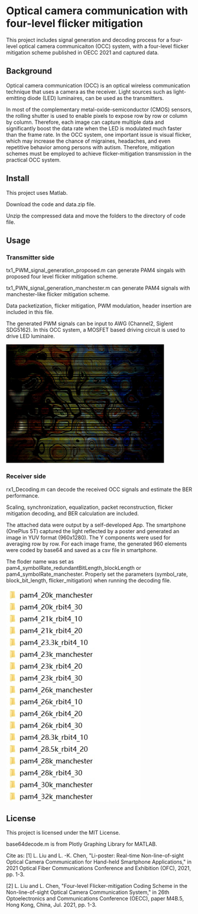 # Optical camera communication with four-level flicker mitigation
This project includes signal generation and decoding process for a four-level optical camera communicaiton (OCC) system, with a four-level flicker mitigation scheme published in OECC 2021 and captured data. 
## Background
Optical camera communication (OCC) is an optical wireless communication technique that uses a camera as the receiver. Light sources such as light-emitting diode (LED) luminaires, can be used as the transmitters. 

In most of the complementary metal-oxide-semiconductor (CMOS) sensors, the rolling shutter is used to enable pixels to expose row by row or column by column. Therefore, each image can capture multiple data and significantly boost the data rate when the LED is modulated much faster than the frame rate. In the OCC system, one important issue is visual flicker, which may increase the chance of migraines, headaches, and even repetitive behavior among persons with autism. Therefore, mitigation schemes must be employed to achieve flicker-mitigation transmission in the practical OCC system.
## Install
This project uses Matlab. 

Download the code and data.zip file.

Unzip the compressed data and move the folders to the directory of code file. 

## Usage
### Transmitter side
tx1_PWM_signal_generation_proposed.m can generate PAM4 singals with proposed four level flicker mitigation scheme. 

tx1_PWN_signal_generation_manchester.m can generate PAM4 signals with manchester-like flicker mitigation scheme. 

Data packetization, flicker mitigation, PWM modulation, header insertion are included in this file. 

The generated PWM signals can be input to AWG (Channel2, Siglent SDG5162). In this OCC system, a MOSFET based driving circuit is used to drive LED luminaire.

<img width="427" height="320" src="https://github.com/Rabby3223/Four-level-flicker-mitigation-for-OCC/blob/main/imgForReadme/2.jpg">

### Receiver side
rx1_Decoding.m can decode the received OCC signals and estimate the BER performance. 

Scaling, synchronization, equalization, packet reconstruction, flicker mitigation decoding, and BER calculation are included. 

The attached data were output by a self-developed App. The smartphone (OnePlus 5T) captured the light reflected by a poster and generated an image in YUV format (960x1280). The Y components were used for averaging row by row. For each image frame, the generated 960 elements were coded by base64 and saved as a csv file in smartphone. 

The floder name was set as pam4_symbolRate_redundantBitLength_blockLength or pam4_symbolRate_manchester. Properly set the parameters (symbol_rate, block_bit_length, flicker_mitigation) when running the decoding file. 

<img height="576" width="364" src="https://github.com/Rabby3223/Four-level-flicker-mitigation-for-OCC/blob/main/imgForReadme/folders.jpg">

## License
This project is licensed under the MIT License.

base64decode.m is from Plotly Graphing Library for MATLAB.

Cite as:
[1] L. Liu and L. -K. Chen, "Li-poster: Real-time Non-line-of-sight Optical Camera Communication for Hand-held Smartphone Applications," in 2021 Optical Fiber Communications Conference and Exhibition (OFC), 2021, pp. 1-3.

[2] L. Liu and L. Chen, "Four-level Flicker-mitigation Coding Scheme in the Non-line-of-sight Optical Camera Communication System," in 26th Optoelectronics and Communications Conference (OECC), paper M4B.5, Hong Kong, China, Jul. 2021, pp. 1-3.
